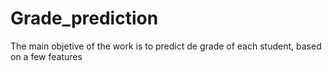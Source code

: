 # Grade_prediction
The main objetive of the work is to predict de grade of each student, based on a few features
